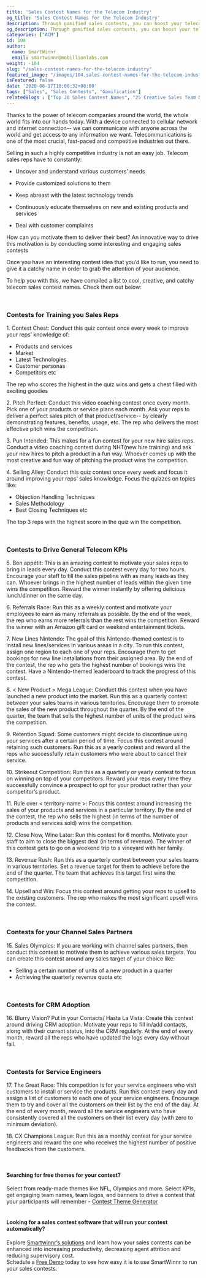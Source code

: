 ```yaml
---
title: 'Sales Contest Names for the Telecom Industry'
og_title: 'Sales Contest Names for the Telecom Industry'
description: Through gamified sales contests, you can boost your telecom sales by 60% and take your sales team’s productivity to the next level. Looking for cool, creative and catchy telecom sales contest names?
og_description: Through gamified sales contests, you can boost your telecom sales by 60% and take your sales team’s productivity to the next level. Looking for cool, creative and catchy telecom sales contest names?
categories: ["ACM"]
id: 104
author:
  name: SmartWinnr
  email: smartwinnr@mobillionlabs.com
weight: -104
slug: "/sales-contest-names-for-the-telecom-industry"
featured_image: "/images/104.sales-contest-names-for-the-telecom-industry.jpg"
isFeatured: false
date: '2020-08-17T10:00:32+08:00'
tags: ["Sales", "Sales Contests", "Gamification"]
relatedBlogs : ["Top 20 Sales Contest Names", "25 Creative Sales Team Names", "23 Sales incentive ideas to keep your sales team motivated", "Sales Contest Communication Template", "Creative Employee Recognition Award Names", "How to Launch a Sales Contest"]
---
```


Thanks to the power of telecom companies around the world, the whole world fits into our hands today. With a device connected to cellular network and internet connection-- we can communicate with anyone across the world and get access to any information we want.
Telecommunications is one of the most crucial, fast-paced and competitive industries out there.

Selling in such a highly competitive industry is not an easy job. Telecom sales reps have to constantly:

* Uncover and understand various customers’ needs 

* Provide customized solutions to them

* Keep abreast with the latest technology trends

* Continuously educate themselves on new and existing products and services

* Deal with customer complaints 

How can you motivate them to deliver their best? An innovative way to drive this motivation is by conducting some interesting and engaging sales contests 

<!-- For creative sales contest ideas, make sure to check out our articles below:

<div class="ml-margin-bottom10"> 
<a href="https://www.smartwinnr.com/post/how-to-run-a-march-madness-contest-the-step-by-step-guide/" target="_blank" class="ml-desc-text">How to Run a March Madness Contest - The Step by Step Guide</a><br><br>
<a href="https://www.smartwinnr.com/post/sales-contests-for-winter/" target="_blank" class="ml-desc-text">5 Sales Contests for Winter</a><br><br>
<a href="https://www.smartwinnr.com/post/5-sales-contest-for-summer/" target="_blank" class="ml-desc-text">5 Sales Contest for Summer</a><br><br>
<a href="https://www.smartwinnr.com/post/9-proven-sales-contests-that-drive-productivity/" target="_blank" class="ml-desc-text">9 Proven Sales Contests that Drive Productivity</a>
</div> -->

Once you have an interesting contest idea that you’d like to run, you need to give it a catchy name in order to grab the attention of your audience. 

To help you with this, we have compiled a list to cool, creative, and catchy telecom sales contest names. Check them out below:

<br>

### **Contests for Training you Sales Reps**

<div class="ml-margin-left10">
  <p><span class="ml_text_bold">1. Contest Chest:</span> Conduct this quiz contest once every week to <span class="ml_highlighted_text">improve your reps’ knowledge</span> of:</p>
  <ul>
    <li>Products and services</li>
    <li>Market</li>
    <li>Latest Technologies</li>
    <li>Customer personas</li>
    <li>Competitors etc</li>
  </ul>
  <p>The rep who scores the highest in the quiz wins and gets a chest filled with exciting goodies</p>
  <p><span class="ml_text_bold">2. Pitch Perfect:</span> Conduct this video coaching contest once every month. Pick one of your products or service plans each month. Ask your reps to deliver a <span class="ml_highlighted_text">perfect sales pitch</span> of that product/service-- by clearly demonstrating features, benefits, usage, etc. The rep who delivers the most effective pitch wins the competition.</p>
  <p><span class="ml_text_bold">3. Pun Intended:</span> This makes for a fun contest for your new hire sales reps. Conduct a video coaching contest during NHT(new hire training) and ask your <span class="ml_highlighted_text">new hires to pitch a product</span> in a fun way. Whoever comes up with the most creative and fun way of pitching the product wins the competition.</p>
  <p><span class="ml_text_bold">4. Selling Alley:</span> Conduct this quiz contest once every week and focus it around <span class="ml_highlighted_text">improving your reps’ sales knowledge.</span> Focus the quizzes on topics like:</p>
  <ul>
    <li>Objection Handling Techniques</li>
    <li>Sales Methodology</li>
    <li>Best Closing Techniques etc</li>
  </ul>
  <p>The top 3 reps with the highest score in the quiz win the competition.</p>
</div>

<!-- <div class="ml-margin-bottom10">Use <a href="https://www.smartwinnr.com/product/targeted-learning/" target="_blank" class="ml-desc-text">SmartWinnr’s Targeted Learning</a> to train, engage and empower your salesforce from a single platform</div> -->

<br>

### **Contests to Drive General Telecom KPIs**

<div class="ml-margin-left10">
  <p><span class="ml_text_bold">5. Bon appétit:</span> This is an amazing contest to motivate your sales reps to bring in leads every day. Conduct this contest every day for two hours.  Encourage your staff to <span class="ml_highlighted_text">fill the sales pipeline</span> with as many leads as they can. Whoever brings in the highest number of leads within the given time wins the competition. Reward the winner instantly by offering delicious lunch/dinner on the same day.</p>
  <p><span class="ml_text_bold">6. Referrals Race:</span> Run this as a weekly contest and motivate your employees to <span class="ml_highlighted_text">earn as many referrals</span> as possible. By the end of the week, the rep who earns more referrals than the rest wins the competition. Reward the winner with an Amazon gift card or weekend entertainment tickets.</p>
  <p><span class="ml_text_bold">7. New Lines Nintendo:</span> The goal of this Nintendo-themed contest is to <span class="ml_highlighted_text">install new lines/services in various areas</span> in a city. To run this contest, assign one region to each one of your reps. Encourage them to get bookings for new line installations from their assigned area. By the end of the contest, the rep who gets the highest number of bookings wins the contest. Have a Nintendo-themed leaderboard to track the progress of this contest.</p>
  <p><span class="ml_text_bold">8. < New Product > Mega League:</span> Conduct this contest when you have <span class="ml_highlighted_text">launched a new product</span> into the market. Run this as a quarterly contest between your sales teams in various territories. Encourage them to promote the sales of the new product throughout the quarter. By the end of the quarter, the team that sells the highest number of units of the product wins the competition.</p>
  <p><span class="ml_text_bold">9. Retention Squad:</span> Some customers might decide to discontinue using your services after a certain period of time. Focus this contest around <span class="ml_highlighted_text">retaining such customers.</span> Run this as a yearly contest and reward all the reps who successfully retain customers who were about to cancel their service.</p>
  <p><span class="ml_text_bold">10. Strikeout Competition:</span> Run this as a quarterly or yearly contest to focus on <span class="ml_highlighted_text">winning on top of your competitors.</span> Reward your reps every time they successfully convince a prospect to opt for your product rather than your competitor’s product.</p>
  <p><span class="ml_text_bold">11. Rule over < territory-name >:</span> Focus this contest around <span class="ml_highlighted_text">increasing the sales</span> of your products and services in a particular territory. By the end of the contest, the rep who sells the highest (in terms of the number of products and services sold) wins the competition.</p>
  <p><span class="ml_text_bold">12. Close Now, Wine Later:</span> Run this contest for 6 months. Motivate your staff to aim to <span class="ml_highlighted_text">close the biggest deal (in terms of revenue).</span> The winner of this contest gets to go on a weekend trip to a vineyard with her family.</p>
  <p><span class="ml_text_bold">13. Revenue Rush:</span> Run this as a quarterly contest between your sales teams in various territories. Set a <span class="ml_highlighted_text">revenue target</span> for them to achieve before the end of the quarter. The team that achieves this target first wins the competition.</p>
  <p><span class="ml_text_bold">14. Upsell and Win:</span> Focus this contest around getting your reps to <span class="ml_highlighted_text">upsell to the existing customers.</span> The rep who makes the most significant upsell wins the contest.</p>
</div>

<br>

### **Contests for your Channel Sales Partners**

<div class="ml-margin-left10">
  <p><span class="ml_text_bold">15. Sales Olympics:</span> If you are working with channel sales partners, then conduct this contest to motivate them to achieve various sales targets. You can create this contest around any sales target of your choice like:</p>
  <ul>
    <li>Selling a certain number of units of a new product in a quarter</li>
    <li>Achieving the quarterly revenue quota etc</li>
  </ul>
</div>

<br>

### **Contests for CRM Adoption**

<div class="ml-margin-left10">
  <p><span class="ml_text_bold">16. Blurry Vision? Put in your Contacts/ Hasta La Vista:</span> Create this contest around driving CRM adoption. Motivate your reps to fill in/add contacts, along with their current status, into the CRM regularly. At the end of every month, reward all the reps who have updated the logs every day without fail.</p>
</div>

<br>

### **Contests for Service Engineers**

<div class="ml-margin-left10">
  <p><span class="ml_text_bold">17. The Great Race:</span> This competition is for your service engineers who visit customers to install or service the products. Run this contest every day and assign a list of customers to each one of your service engineers. Encourage them to try and <span class="ml_highlighted_text">cover all the customers on their list</span> by the end of the day. At the end of every month, reward all the service engineers who have consistently covered all the customers on their list every day (with zero to minimum deviation).</p>
  <p><span class="ml_text_bold">18. CX Champions League:</span> Run this as a monthly contest for your service engineers and reward the one who receives the <span class="ml_highlighted_text">highest number of positive feedbacks</span> from the customers.</p>
</div>

<!-- <div class="ml-margin-bottom10">Finalized a contest and good to go? Before you go ahead and run it, make sure that you create enthusiasm about the contest amongst your audience. Follow our <a href="https://www.smartwinnr.com/post/sales-contest-communication-template/" target="_blank" class="ml-desc-text">sales contest communication template</a> to effectively announce your contest to the participants.</div>

<div class="ml-margin-bottom10">Once your contest is over, focus on presenting creative awards to the contest winners. Read  our article: <a href="https://www.smartwinnr.com/post/creative-employee-recognition-award-names/" target="_blank" class="ml-desc-text">Creative Employee Recognition Award names.</a></div>

<div class="ml-margin-bottom10">Boost your sales by 60% and take your sales team’s productivity to the next level-- all through a single platform: <a href="https://www.smartwinnr.com/product/sales-contest/" target="_blank" class="ml-desc-text">SmartWinnr’s Sales Contest.</a> Give it a try today!</div> -->

<br>

#### **Searching for free themes for your contest?**

<div class="ml-margin-bottom10">Select from ready-made themes like NFL, Olympics and more. Select KPIs, get engaging team names, team logos, and banners to drive a contest that your participants will remember - <a href="https://tools.smartwinnr.com/#/contest-theme-generator" target="_blank" class="ml_custom_link">Contest Theme Generator</a></div> 

<br>

#### **Looking for a sales contest software that will run your contest automatically?**

<div class="ml-margin-bottom10">Explore <a href="https://www.smartwinnr.com/product/sales-contest/" target="_blank" class="ml_custom_link">Smartwinnr’s solutions</a> and learn how your sales contests can be enhanced into increasing productivity, decreasing agent attrition and reducing supervisory cost.</div>

<div class="ml-margin-bottom10">Schedule a <a href="https://www.smartwinnr.com/request-demo/" target="_blank" class="ml_custom_link">Free Demo</a> today to see how easy it is to use SmartWinnr to run your sales contests. </div>